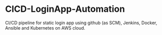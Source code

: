 # CICD-LoginApp-Automation
CI/CD pipeline for static login app using github (as SCM), Jenkins, Docker, Ansible and Kubernetes on AWS cloud.
